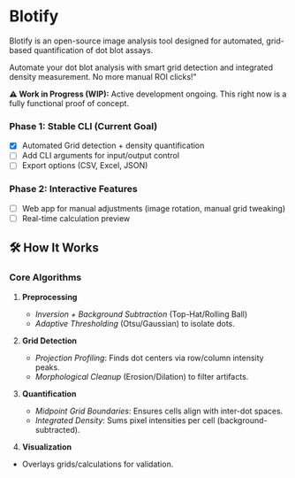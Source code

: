 # Blotify
 Blotify is an open-source image analysis tool designed for automated, grid-based quantification of dot blot assays.

Automate your dot blot analysis with smart grid detection and integrated density measurement. No more manual ROI clicks!"

**⚠️ Work in Progress (WIP):** Active development ongoing. This right now is a fully functional proof of concept. 

### **Phase 1: Stable CLI (Current Goal)**  
- [x] Automated Grid detection + density quantification  
- [ ] Add CLI arguments for input/output control  
- [ ] Export options (CSV, Excel, JSON)  

### **Phase 2: Interactive Features**  
- [ ] Web app for manual adjustments (image rotation, manual grid tweaking)  
- [ ] Real-time calculation preview  

## 🛠️ How It Works  
### **Core Algorithms**  
1. **Preprocessing**  
   - *Inversion + Background Subtraction* (Top-Hat/Rolling Ball)  
   - *Adaptive Thresholding* (Otsu/Gaussian) to isolate dots.  

2. **Grid Detection**  
   - *Projection Profiling*: Finds dot centers via row/column intensity peaks.  
   - *Morphological Cleanup* (Erosion/Dilation) to filter artifacts.  

3. **Quantification**  
   - *Midpoint Grid Boundaries*: Ensures cells align with inter-dot spaces.  
   - *Integrated Density*: Sums pixel intensities per cell (background-subtracted).  

4. **Visualization**
  - Overlays grids/calculations for validation.  
